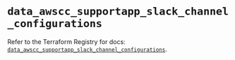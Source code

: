 # `data_awscc_supportapp_slack_channel_configurations`

Refer to the Terraform Registry for docs: [`data_awscc_supportapp_slack_channel_configurations`](https://registry.terraform.io/providers/hashicorp/awscc/0.70.0/docs/data-sources/supportapp_slack_channel_configurations).
